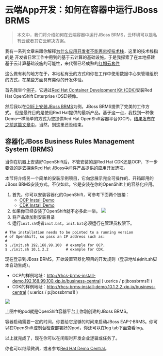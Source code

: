 # 云端App开发：如何在容器中运行JBoss BRMS
>本文中，我们将介绍如何在云端容器中运行JBoss BRMS，云环境可以是私有云或者其它云解决方案。

我有一系列文章来跟你解释[为什么应用开发者不能再忽视技术栈](http://www.schabell.org/2016/02/appdev-cloud-stack-cant-ignore-stack-anymore.html)，这里的技术栈指的是
开发者日常工作中用到的基于云计算的基础设施。于是我探索了在本地搭建基于云计算基础设施的可能性，来代替已经成熟的[红帽云套件](https://www.redhat.com/en/technologies/cloud-computing/cloud-suite)

这么做有利的地方在于，本地私有云的方式和你在工作中使用数据中心来管理组织的方式，在某些方面具有类似的开发体验。

首先我举个[例子](https://github.com/redhatdemocentral/cdk-install-demo)，它通过[Red Hat Container Development Kit (CDK)](http://www.schabell.org/2016/09/installing-redhat-cdk-2-2-release.html)安装Red Hat OpenShift Enterprise (OSE)镜像。

然后我以在[OSE上安装JBoss BRMS](http://www.schabell.org/2016/03/real-appdev-in-cloud-jboss-brms-install-demo.html)为例。JBoss BRMS提供了完美的工作方式。
但是最终目的是使用Red Hat提供的最新产品。基于这一点，我找到一种像Demo一样简单的方式为您提供Red Hat OpenShift容器平台(OCP)，[结果发布在之前这篇文章中](http://www.schabell.org/2016/11/3-steps-to-cloud-happiness-with-ocp.html)，当然，到这里还没结束。

## 容器化JBoss Business Rules Management System (BRMS)
当你在机器上安装好OpenShift后，不管安装的是Red Hat CDK还是OCP，下一步要做的是去探索Red Hat JBoss中间件产品提供的应用开发选项。

本节将介绍另一个简单的安装示例项目，它向您展示完全可操作的、开箱即用的JBoss BRMS安装方式。不仅如此，它是安装在你的OpenShift上的容器化应用。
1. 首先，你可以安装容器化的OpenShift，可参考下面两个链接：
    - [OCP Install Demo](https://github.com/redhatdemocentral/ocp-install-demo)
    - [CDK Install Demo](https://github.com/redhatdemocentral/cdk-install-demo)
2. 如果你已经安装了OpenShift就不必多此一举。
![](https://3.bp.blogspot.com/-k1xy-YD4PuU/WDakkKC8FpI/AAAAAAAAoXg/XD3MpadKUgInnBZE8q91A6ba3S1gObCFQCEw/s320/rhcs-brms-build-ocp.png)
3. 将产品添加到安装目录
4. 运行`init.sh`或者`init.bat`。`init.bat`必须运行在管理员权限下。
```
# The installation needs to be pointed to a running version
# of OpenShift, so pass an IP address such as:
#
$ ./init.sh 192.168.99.100  # example for OCP.
$ ./init.sh 10.1.2.2        # example for CDK.
```

现在登录到JBoss BRMS，开始设置容器化项目的开发规则（登录地址由init.sh脚本自动生成）。
- OCP的样例地址：http://rhcs-brms-install-demo.192.168.99.100.xip.io/business-central ( u:erics / p:jbossbrms1! )
- CDK的样例地址：http://rhcs-brms-install-demo.10.1.2.2.xip.io/business-central ( u:erics / p:jbossbrms1! )

![](https://3.bp.blogspot.com/-irHjE1DBn0I/WDakkgLb7_I/AAAAAAAAoXo/9TSTnfS82KkDJufbDZQPZBjjqW4ixtkAACEw/s320/rhcs-brms-pod-ocp.png)

上图中的pod就是OpenShift容器平台上你刚创建的JBoss BRMS。

容器启动需要一定的时间，你要给它足够的时间来启动JBoss EAP个BRMS。你可以在OpenShift控制台检查部署好的pod，你还可以在log tab下面查看log。

以上就完成了，现在你可以在闲暇时开发企业逻辑或任务了。

你也可以继续微调，或者参考[Red Hat Demo Central](https://github.com/redhatdemocentral)。
